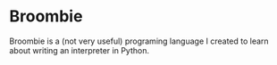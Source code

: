 # Broombie

Broombie is a (not very useful) programing language I created to learn about writing an interpreter in Python.
